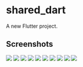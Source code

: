 # shared_dart

A new Flutter project.

## Screenshots

![](/doc/images/2.png)
![](/doc/images/3.png)
![](/doc/images/4.png)
![](/doc/images/5.png)
![](/doc/images/6.png)
![](/doc/images/7.png)
![](/doc/images/8.png)
![](/doc/images/9.png)
![](/doc/images/10.png)
![](/doc/images/11.png)
